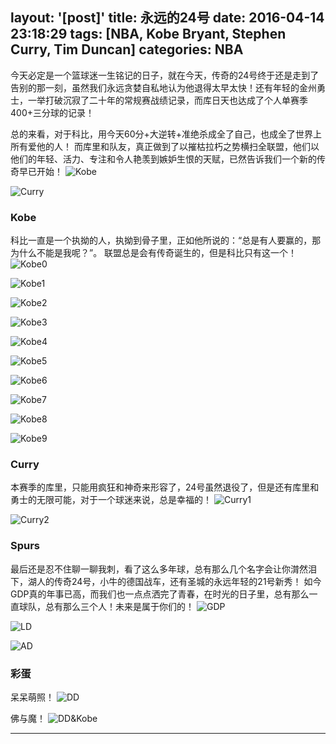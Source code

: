 layout: '[post]'
title: 永远的24号
date: 2016-04-14 23:18:29
tags: [NBA, Kobe Bryant, Stephen Curry, Tim Duncan]
categories: NBA
---

今天必定是一个篮球迷一生铭记的日子，就在今天，传奇的24号终于还是走到了告别的那一刻，虽然我们永远贪婪自私地认为他退得太早太快！还有年轻的金州勇士，一举打破沉寂了二十年的常规赛战绩记录，而库日天也达成了个人单赛季400+三分球的记录！

总的来看，对于科比，用今天60分+大逆转+准绝杀成全了自己，也成全了世界上所有爱他的人！
而库里和队友，真正做到了以摧枯拉朽之势横扫全联盟，他们以他们的年轻、活力、专注和令人艳羡到嫉妒生恨的天赋，已然告诉我们一个新的传奇早已开始！
![Kobe][1]

![Curry][2]

<!--more-->

### Kobe
科比一直是一个执拗的人，执拗到骨子里，正如他所说的：“总是有人要赢的，那为什么不能是我呢？”。
联盟总是会有传奇诞生的，但是科比只有这一个！
![Kobe0][3]

![Kobe1][4]

![Kobe2][5]

![Kobe3][6]

![Kobe4][7]

![Kobe5][8]

![Kobe6][9]

![Kobe7][10]

![Kobe8][11]

![Kobe9][12]

### Curry
本赛季的库里，只能用疯狂和神奇来形容了，24号虽然退役了，但是还有库里和勇士的无限可能，对于一个球迷来说，总是幸福的！
![Curry1][13]

![Curry2][14]

### Spurs
最后还是忍不住聊一聊我刺，看了这么多年球，总有那么几个名字会让你潸然泪下，湖人的传奇24号，小牛的德国战车，还有圣城的永远年轻的21号新秀！
如今GDP真的年事已高，而我们也一点点洒完了青春，在时光的日子里，总有那么一直球队，总有那么三个人！未来是属于你们的！
![GDP][15]

![LD][16]

![AD][17]

### 彩蛋
呆呆萌照！
![DD][18]

佛与魔！
![DD&Kobe][19]

---


  [1]: https://raw.githubusercontent.com/haoyuanliu/blog_pic/master/2016-04-14/kobe/kobe-head.jpg
  [2]: https://raw.githubusercontent.com/haoyuanliu/blog_pic/master/2016-04-14/curry/curry1.jpg
  [3]: https://raw.githubusercontent.com/haoyuanliu/blog_pic/master/2016-04-14/kobe/kobe-head2.jpg
  [4]: https://raw.githubusercontent.com/haoyuanliu/blog_pic/master/2016-04-14/kobe/kobe1.gif
  [5]: https://raw.githubusercontent.com/haoyuanliu/blog_pic/master/2016-04-14/kobe/kobe2.gif
  [6]: https://raw.githubusercontent.com/haoyuanliu/blog_pic/master/2016-04-14/kobe/kobe3.gif
  [7]: https://raw.githubusercontent.com/haoyuanliu/blog_pic/master/2016-04-14/kobe/kobe4.gif
  [8]: https://raw.githubusercontent.com/haoyuanliu/blog_pic/master/2016-04-14/kobe/kobe5.gif
  [9]: https://raw.githubusercontent.com/haoyuanliu/blog_pic/master/2016-04-14/kobe/kobe6.gif
  [10]: https://raw.githubusercontent.com/haoyuanliu/blog_pic/master/2016-04-14/kobe/kobe7.gif
  [11]: https://raw.githubusercontent.com/haoyuanliu/blog_pic/master/2016-04-14/kobe/kobe8.gif
  [12]: https://raw.githubusercontent.com/haoyuanliu/blog_pic/master/2016-04-14/kobe/kobe9.gif
  [13]: https://raw.githubusercontent.com/haoyuanliu/blog_pic/master/2016-04-14/curry/curry2.jpg
  [14]: https://raw.githubusercontent.com/haoyuanliu/blog_pic/master/2016-04-14/curry/curry9.jpg
  [15]: https://raw.githubusercontent.com/haoyuanliu/blog_pic/master/2016-04-14/spurs/GDP.jpg
  [16]: https://raw.githubusercontent.com/haoyuanliu/blog_pic/master/2016-04-14/spurs/LD.jpg
  [17]: https://raw.githubusercontent.com/haoyuanliu/blog_pic/master/2016-04-14/spurs/AD.jpg
  [18]: https://raw.githubusercontent.com/haoyuanliu/blog_pic/master/2016-04-14/spurs/DD.jpg
  [19]: https://raw.githubusercontent.com/haoyuanliu/blog_pic/master/2016-04-14/spurs/Tim&Kobe.jpg
 
